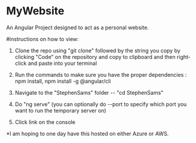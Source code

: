 # MyWebsite
An Angular Project designed to act as a personal website.

#instructions on how to view:

1. Clone the repo using "git clone" followed by the string you copy by clicking "Code" on the repository and copy to clipboard and then right-click and paste into your terminal

2. Run the commands to make sure you have the proper dependencies : npm install, npm install -g @angular/cli

3. Navigate to the "StephenSams" folder -- "cd StephenSams"

4. Do "ng serve" (you can optionally do --port to specify which port you want to run the temporary server on)

5. Click link on the console

*I am hoping to one day have this hosted on either Azure or AWS.
